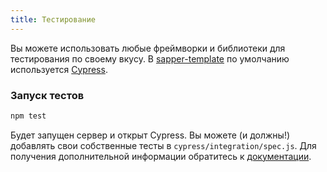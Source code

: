```yaml
---
title: Тестирование
---
```


Вы можете использовать любые фреймворки и библиотеки для тестирования по своему вкусу. В [sapper-template](https://github.com/sveltejs/sapper-template) по умолчанию используется [Cypress](https://cypress.io).


### Запуск тестов

```bash
npm test
```

Будет запущен сервер и открыт Cypress. Вы можете (и должны!) добавлять свои собственные тесты в `cypress/integration/spec.js`. Для получения дополнительной информации обратитесь к [документации](https://docs.cypress.io/guides/overview/why-cypress.html).